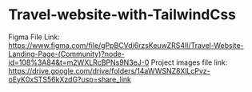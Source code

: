 # Travel-website-with-TailwindCss

Figma File Link: https://www.figma.com/file/gPpBCVdi6rzsKeuwZRS4lI/Travel-Website-Landing-Page-(Community)?node-id=108%3A84&t=m2WXLRcBPNs9N3eJ-0
Project images file link: https://drive.google.com/drive/folders/14aWWSNZ8XlLcPvz-oEyK0xSTS56kXzdG?usp=share_link


